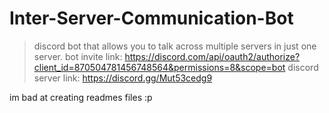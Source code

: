 # Inter-Server-Communication-Bot
> discord bot that allows you to talk across multiple servers in just one server.
bot invite link: https://discord.com/api/oauth2/authorize?client_id=870504781456748564&permissions=8&scope=bot
discord server link: https://discord.gg/Mut53cedg9

im bad at creating readmes files :p
